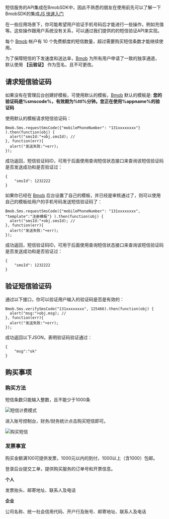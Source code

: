 短信服务的API集成在BmobSDK中，因此不熟悉的朋友在使用前先可以了解一下BmobSDK的集成[JS 快速入门](http://docs.bmob.cn/data/JavaScript/a_faststart/doc/index.html)

在一些应用场景下，你可能希望用户验证手机号码后才能进行一些操作，例如充值等。这些操作跟用户系统没有关系，可以通过我们提供的的短信验证API来实现。

每个 [Bmob](http://www.bmob.cn/ "Bmob移动后端云服务平台") 帐户有 10 个免费额度的短信数量，超过需要购买短信条数才能继续使用。

为了保障短信的下发速度和送达率，[Bmob](http://www.bmob.cn/ "Bmob移动后端云服务平台") 为所有用户申请了一致的独享通道，默认使用 **【云验证】** 作为签名，且不可更改。


## 请求短信验证码
如果没有在管理后台创建好模板，可使用默认的模板，[Bmob](http://www.bmob.cn/ "Bmob移动后端云服务平台") 默认的模板是: **您的验证码是%smscode%，有效期为%ttl%分钟。您正在使用%appname%的验证码**

使用默认的模板请求短信验证码：
```
Bmob.Sms.requestSmsCode({"mobilePhoneNumber": "131xxxxxxxx"} ).then(function(obj) {
  alert("smsId:"+obj.smsId); //
}, function(err){
  alert("发送失败:"+err);
});
```

成功返回，短信验证码ID，可用于后面使用查询短信状态接口来查询该短信验证码是否发送成功和是否验证过：
```
{
	"smsId": 1232222
}
```

如果你已经在 [Bmob](http://www.bmob.cn/ "Bmob移动后端云服务平台") 后台设置了自己的模板，并已经是审核通过了，则可以使用自己的模板给用户的手机号码发送短信验证码了：
```
Bmob.Sms.requestSmsCode({"mobilePhoneNumber": "131xxxxxxxx", "template":"注册模板"} ).then(function(obj) {
  alert("smsId:"+obj.smsId); //
}, function(err){
  alert("发送失败:"+err);
});
```

成功返回，短信验证码ID，可用于后面使用查询短信状态接口来查询该短信验证码是否发送成功和是否验证过：
```
{
	"smsId": 1232222
}
```

## 验证短信验证码

通过以下接口，你可以验证用户输入的验证码是否是有效的：
```
Bmob.Sms.verifySmsCode("131xxxxxxxx", 125466).then(function(obj) {
  alert("msg:"+obj.msg); //
}, function(err){
  alert("发送失败:"+err);
});
```

成功返回以下JSON，表明验证码验证通过：
```
{
	"msg":"ok"
}
```



## 购买事项

### 购买方法

短信条数只能输入整数，且不能少于1000条

![短信计费模式][1]

进入账号控制台，财务/财务统计点击购买短信即可。

![购买短信][2]

### 发票事宜

购买金额满100可提供发票，1000元以内的到付，1000以上（含1000）包邮。

登录后台提交工单，提供购买服务的订单号和开票信息。

**个人**

发票抬头、邮寄地址、联系人及电话

**企业**

公司名称、统一社会信用代码、开户行及账号、邮寄地址、联系人及电话


  [1]: http://bmob-file-service-t.b0.upaiyun.com/Doc_File/jfms.png
  [2]: http://bmob-file-service-t.b0.upaiyun.com/Doc_File/14703632600603.jpg
